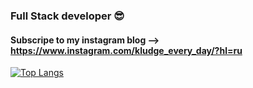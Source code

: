 ### Full Stack developer 😎

#### Subscripe to my instagram blog --> https://www.instagram.com/kludge_every_day/?hl=ru

[![Top Langs](https://github-readme-stats.vercel.app/api/top-langs/?username=eskapte&hide=python,html,scss,css&langs_count=4)](https://github.com/anuraghazra/github-readme-stats)

